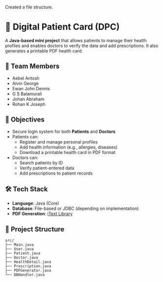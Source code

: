 Created a file structure.
# 🏥 Digital Patient Card (DPC)

A **Java-based mini project** that allows patients to manage their health profiles and enables doctors to verify the data and add prescriptions. It also generates a printable PDF health card.

## 👥 Team Members

- Aebel Antosh  
- Alvin George  
- Ewan John Dennis  
- G S Balamurali  
- Johan Abraham  
- Rohan K Joseph  

## 🎯 Objectives

- Secure login system for both **Patients** and **Doctors**
- Patients can:
  - Register and manage personal profiles
  - Add health information (e.g., allergies, diseases)
  - Download a printable health card in PDF format
- Doctors can:
  - Search patients by ID
  - Verify patient-entered data
  - Add prescriptions to patient records

## 🛠️ Tech Stack

- **Language**: Java (Core)
- **Database**: File-based or JDBC (depending on implementation)
- **PDF Generation**: [iText Library](https://itextpdf.com/en)

## 📁 Project Structure

```plaintext
src/
├── Main.java
├── User.java
├── Patient.java
├── Doctor.java
├── HealthDetail.java
├── Prescription.java
├── PDFGenerator.java
└── DBHandler.java
